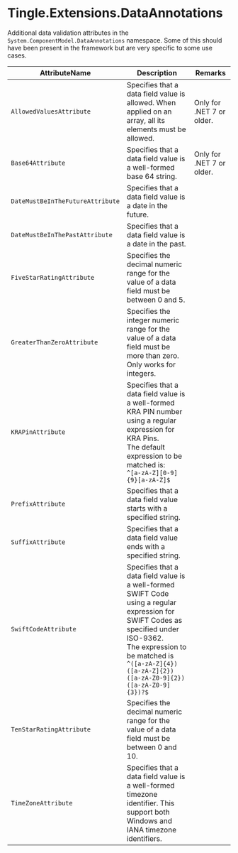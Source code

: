# Tingle.Extensions.DataAnnotations

Additional data validation attributes in the `System.ComponentModel.DataAnnotations` namespace. Some of this should have been present in the framework but are very specific to some use cases.

|AttributeName|Description|Remarks|
|--|--|--|
|`AllowedValuesAttribute`|Specifies that a data field value is allowed. When applied on an array, all its elements must be allowed.|Only for .NET 7 or older.|
|`Base64Attribute`|Specifies that a data field value is a well-formed base 64 string.|Only for .NET 7 or older.|
|`DateMustBeInTheFutureAttribute`|Specifies that a data field value is a date in the future.||
|`DateMustBeInThePastAttribute`|Specifies that a data field value is a date in the past.||
|`FiveStarRatingAttribute`|Specifies the decimal numeric range for the value of a data field must be between 0 and 5.||
|`GreaterThanZeroAttribute`|Specifies the integer numeric range for the value of a data field must be more than zero. Only works for integers.||
|`KRAPinAttribute`|Specifies that a data field value is a well-formed KRA PIN number using a regular expression for KRA Pins.<br/>The default expression to be matched is:<br/>`^[a-zA-Z][0-9]{9}[a-zA-Z]$`||
|`PrefixAttribute`|Specifies that a data field value starts with a specified string.||
|`SuffixAttribute`|Specifies that a data field value ends with a specified string.||
|`SwiftCodeAttribute`|Specifies that a data field value is a well-formed SWIFT Code using a regular expression for SWIFT Codes as specified under ISO-9362.<br/>The expression to be matched is <br/>`^([a-zA-Z]{4})([a-zA-Z]{2})([a-zA-Z0-9]{2})([a-zA-Z0-9]{3})?$`||
|`TenStarRatingAttribute`|Specifies the decimal numeric range for the value of a data field must be between 0 and 10.||
|`TimeZoneAttribute`|Specifies that a data field value is a well-formed timezone identifier. This support both Windows and IANA timezone identifiers.||
